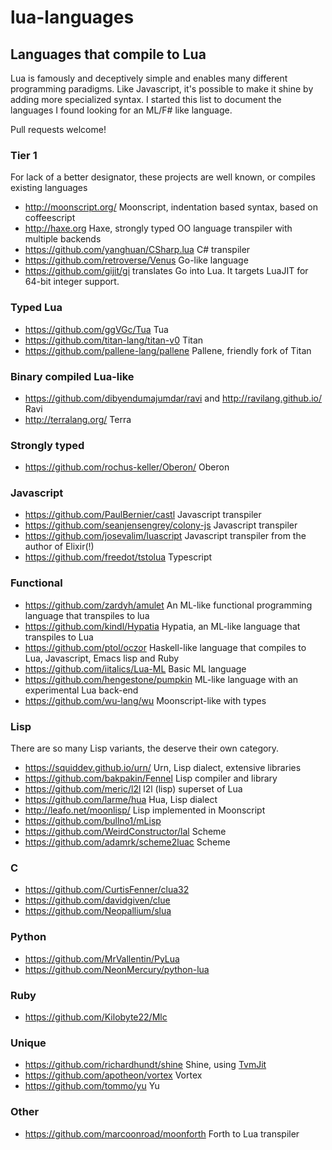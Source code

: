 # lua-languages

## Languages that compile to Lua
Lua is famously and deceptively simple and enables many different programming paradigms. Like Javascript, it's possible to make it shine by adding more specialized syntax. I started this list to document the languages I found looking for an ML/F# like language.

Pull requests welcome!

### Tier 1
For lack of a better designator, these projects are well known, or compiles existing languages
 - http://moonscript.org/
 Moonscript, indentation based syntax, based on coffeescript
 - http://haxe.org
 Haxe, strongly typed OO language transpiler with multiple backends
 - https://github.com/yanghuan/CSharp.lua
 C# transpiler
 - https://github.com/retroverse/Venus
 Go-like language
 - https://github.com/gijit/gi translates Go into Lua. It targets LuaJIT for 64-bit integer support.

### Typed Lua
 - https://github.com/ggVGc/Tua
 Tua
 - https://github.com/titan-lang/titan-v0
 Titan
 - https://github.com/pallene-lang/pallene
 Pallene, friendly fork of Titan

### Binary compiled Lua-like
 - https://github.com/dibyendumajumdar/ravi
 and http://ravilang.github.io/
Ravi
 - http://terralang.org/
 Terra
 
### Strongly typed
  - https://github.com/rochus-keller/Oberon/
  Oberon

### Javascript
 - https://github.com/PaulBernier/castl
 Javascript transpiler
 - https://github.com/seanjensengrey/colony-js
 Javascript transpiler
 - https://github.com/josevalim/luascript
 Javascript transpiler from the author of Elixir(!)
 - https://github.com/freedot/tstolua 
Typescript

### Functional
- https://github.com/zardyh/amulet An ML-like functional programming language that transpiles to lua
- https://github.com/kindl/Hypatia Hypatia, an ML-like language that transpiles to Lua
- https://github.com/ptol/oczor
Haskell-like language that compiles to Lua, Javascript, Emacs lisp and Ruby
- https://github.com/iitalics/Lua-ML Basic ML language
- https://github.com/hengestone/pumpkin ML-like language with an experimental Lua back-end
- https://github.com/wu-lang/wu Moonscript-like with types

 
### Lisp
There are so many Lisp variants, the deserve their own category.
 - https://squiddev.github.io/urn/
 Urn, Lisp dialect, extensive libraries
- https://github.com/bakpakin/Fennel
 Lisp compiler and library
 - https://github.com/meric/l2l
 l2l (lisp) superset of Lua
 - https://github.com/larme/hua
 Hua, Lisp dialect
 - http://leafo.net/moonlisp/
 Lisp implemented in Moonscript
 - https://github.com/bullno1/mLisp
 - https://github.com/WeirdConstructor/lal
 Scheme
 - https://github.com/adamrk/scheme2luac
 Scheme
 
 ### C
 - https://github.com/CurtisFenner/clua32
 - https://github.com/davidgiven/clue
 - https://github.com/Neopallium/slua
 
 ### Python
  - https://github.com/MrVallentin/PyLua
  - https://github.com/NeonMercury/python-lua
 
### Ruby
 - https://github.com/Kilobyte22/Mlc
 
### Unique
 - https://github.com/richardhundt/shine Shine, using [TvmJit](https://github.com/perl11/tvmjit)
 - https://github.com/apotheon/vortex Vortex 
 - https://github.com/tommo/yu Yu
 
### Other
 - https://github.com/marcoonroad/moonforth Forth to Lua transpiler
 
 
